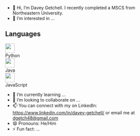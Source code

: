 - 👋 Hi, I’m Davey Getchell. I recently completed a MSCS from Northeastern University.
- 👀 I’m interested in ...

## Languages
<p align="left">
  <div>
    <img src="https://cdn.jsdelivr.net/gh/devicons/devicon/icons/python/python-original.svg" width="30" height="30"/><br>Python
  </div>
  <div>
    <img src="https://cdn.jsdelivr.net/gh/devicons/devicon/icons/java/java-original.svg" width="30" height="30"/><br>Java
  </div>
  <div>
    <img src="https://cdn.jsdelivr.net/gh/devicons/devicon/icons/javascript/javascript-original.svg" width="30" height="30"/><br>JavaScript
  </div>
</p>










- 🌱 I’m currently learning ...
- 💞️ I’m looking to collaborate on ...
- 📫 You can connect with my on LinkedIn: https://www.linkedin.com/in/davey-getchell/ or email me at dgetch48@gmail.com
- 😄 Pronouns: He/Him
- ⚡ Fun fact: ...

<!---
OuroborosOuroboros/OuroborosOuroboros is a ✨ special ✨ repository because its `README.md` (this file) appears on your GitHub profile.
You can click the Preview link to take a look at your changes.
--->
